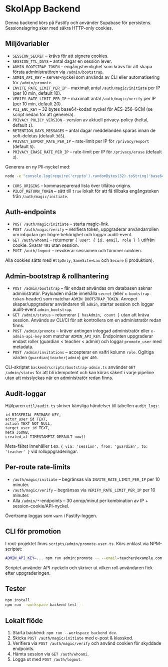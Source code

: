 # SkolApp Backend

Denna backend körs på Fastify och använder Supabase för persistens. Sessionslagring sker med säkra HTTP-only cookies.

## Miljövariabler

- `SESSION_SECRET` – krävs för att signera cookies.
- `SESSION_TTL_DAYS` – antal dagar en session lever.
- `ADMIN_BOOTSTRAP_TOKEN` – engångshemlighet som krävs för att skapa första administratören via `/admin/bootstrap`.
- `ADMIN_API_KEY` – server-nyckel som används av CLI eller automatisering för `/admin/promote`.
- `INVITE_RATE_LIMIT_PER_IP` – maximalt antal `/auth/magic/initiate` per IP (per 10 min, default 10).
- `VERIFY_RATE_LIMIT_PER_IP` – maximalt antal `/auth/magic/verify` per IP (per 10 min, default 20).
- `PII_ENC_KEY` – 32 bytes base64-kodad nyckel för AES-256-GCM (se script nedan för att generera).
- `PRIVACY_POLICY_VERSION` – version av aktuell privacy-policy (heltal, default `1`).
- `RETENTION_DAYS_MESSAGES` – antal dagar meddelanden sparas innan de soft-deletas (default `365`).
- `PRIVACY_EXPORT_RATE_PER_IP` – rate-limit per IP för `/privacy/export` (default `5`).
- `PRIVACY_ERASE_RATE_PER_IP` – rate-limit per IP för `/privacy/erase` (default `3`).

Generera en ny PII-nyckel med:

```bash
node -e "console.log(require('crypto').randomBytes(32).toString('base64'))"
```
- `CORS_ORIGINS` – kommaseparerad lista över tillåtna origins.
- `PILOT_RETURN_TOKEN` – sätt till `true` lokalt för att få tillbaka engångstoken från `/auth/magic/initiate`.

## Auth-endpoints

- `POST /auth/magic/initiate` – starta magic-link.
- `POST /auth/magic/verify` – verifiera token, uppgraderar användarrollen om inbjudan ger högre behörighet och loggar audit-event.
- `GET /auth/whoami` – returnerar `{ user: { id, email, role } }` utifrån cookie. Svarar `401` utan session.
- `POST /auth/logout` – revokerar sessionen och tömmer cookien.

Alla cookies sätts med `HttpOnly`, `SameSite=Lax` och `Secure` (i produktion).

## Admin-bootstrap & rollhantering

- `POST /admin/bootstrap` – får endast användas om databasen saknar administratör. Payloaden måste innehålla `secret` (eller `x-bootstrap-token`-header) som matchar `ADMIN_BOOTSTRAP_TOKEN`. Anropet skapar/uppgraderar användaren till `admin`, startar session och loggar audit-event `admin_bootstrap`.
- `GET /admin/status` – returnerar `{ hasAdmin, count }` utan att kräva session. Används av CLI/CI för att kontrollera om en administratör redan finns.
- `POST /admin/promote` – kräver antingen inloggad administratör eller `x-admin-api-key` som matchar `ADMIN_API_KEY`. Endpointen uppgraderar endast roller (guardian < teacher < admin) och loggar `promote_user` med metadata.
- `POST /admin/invitations` – accepterar en valfri kolumn `role`. Ogiltiga värden (`guardian|teacher|admin`) ger `400`.

CLI-skriptet `backend/scripts/bootstrap-admin.ts` använder `GET /admin/status` för att bli idempotent och kan köras säkert i varje pipeline utan att misslyckas när en administratör redan finns.

## Audit-loggar

Hjälparen `util/audit.ts` skriver känsliga händelser till tabellen `audit_logs`:

```
id BIGSERIAL PRIMARY KEY,
actor_user_id TEXT,
action TEXT NOT NULL,
target_user_id TEXT,
meta JSONB,
created_at TIMESTAMPTZ DEFAULT now()
```

Meta-fältet innehåller t.ex. `{ via: 'session', from: 'guardian', to: 'teacher' }` vid rolluppgraderingar.

## Per-route rate-limits

- `/auth/magic/initiate` – begränsas via `INVITE_RATE_LIMIT_PER_IP` per 10 minuter.
- `/auth/magic/verify` – begränsas via `VERIFY_RATE_LIMIT_PER_IP` per 10 minuter.
- Alla `/admin/*`-endpoints – 30 anrop/minut per kombination av IP + session-cookie/API-nyckel.

Övertramp loggas som `warn` i Fastify-loggen.

## CLI för promotion

I root-projektet finns `scripts/admin/promote-user.ts`. Körs enklast via NPM-scriptet:

```bash
ADMIN_API_KEY=... npm run admin:promote -- --email=teacher@example.com --role=teacher
```

Scriptet använder API-nyckeln och skriver ut vilken roll användaren fick efter uppgraderingen.

## Tester

```bash
npm install
npm run --workspace backend test --
```

## Lokalt flöde

1. Starta backend: `npm run --workspace backend dev`.
2. Skicka `POST /auth/magic/initiate` med e-post & klasskod.
3. Verifiera via `POST /auth/magic/verify` och använd cookien för skyddade endpoints.
4. Hämta session via `GET /auth/whoami`.
5. Logga ut med `POST /auth/logout`.
